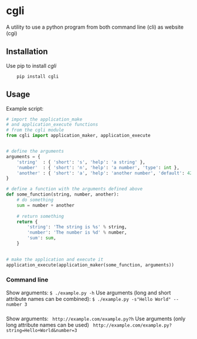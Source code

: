 # cgli

A utility to use a python program from both command line (cli) as website (cgi)

## Installation

Use pip to install *cgli*

```
	pip install cgli
```

## Usage

Example script:

```python
# import the application_make 
# and application_execute functions
# from the cgli module
from cgli import application_maker, application_execute


# define the arguments
arguments = {
    'string'  : { 'short': 's', 'help': 'a string' },
    'number'  : { 'short': 'n', 'help': 'a number', 'type': int },
    'another' : { 'short': 'a', 'help': 'another number', 'default': 42, 'type': int },
}

# define a function with the arguments defined above
def some_function(string, number, another):
    # do something
    sum = number + another
    
    # return something
    return {
        'string': 'The string is %s' % string,
        'number': 'The number is %d' % number,
        'sum': sum,
    }
    

# make the application and execute it
application_execute(application_maker(some_function, arguments))
```

### Command line

Show arguments:
```$ ./example.py -h```
Use arguments (long and short attribute names can be combined):
```$ ./example.py -s"Hello World" --number 3```

###
Show arguments:
``` http://example.com/example.py?h```
Use arguments (only long attribute names can be used)
``` http://example.com/example.py?string=Hello+World&number=3```
